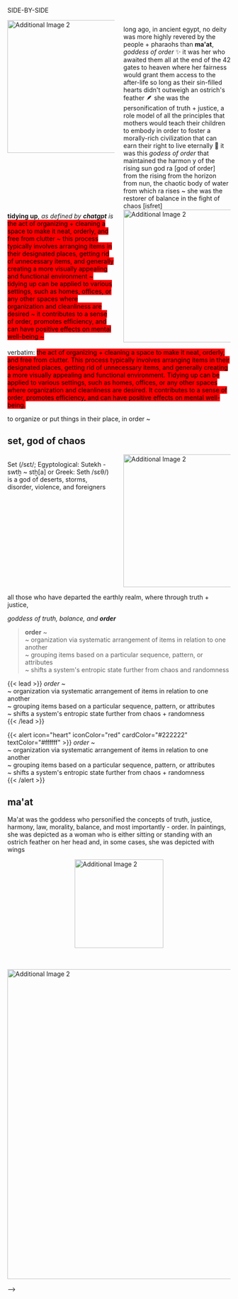 
<!--
so long as their sin-filled hearts didn't outweigh an ostrich's feather 🪶

<!--
<div id="kondo" style="display: flex; justify-content: space-between;">
width="2000px"
style="display: block; margin: auto;"
-->

SIDE-BY-SIDE

<div id="maat" style="display: flex; justify-content: space-between;">

  <div id="left1" style="width: 48%;">
    <img src="maat-icon-right.png" alt="Additional Image 2" width="300" style="display: block; margin: auto;">
  </div>

  <div id="right1" style="width: 48%;">
    <p style="padding: 0; margin: 12px 0 0 0;">long ago, in ancient egypt, no deity was more highly revered by the people + pharaohs than <b>ma'at</b>, <i>goddess of order</i> ✨ it was her who awaited them all at the end of the 42 gates to heaven where her fairness would grant them access to the after-life so long as their sin-filled hearts didn't outweigh an ostrich's feather 🪶 she was the personification of truth + justice, a role model of all the principles that mothers would teach their children to embody in order to foster a morally-rich civilization that can earn their right to live eternally 💫 it was this <i>godess of order</i> that maintained the harmon y of the rising sun god ra [god of order] from the rising from the horizon from nun, the chaotic body of water from which ra rises ~ she was the restorer of balance in the fight of chaos [isfret] </p>

  </div>

</div>

<div id="kondo" style="display: flex; justify-content: space-between;">

  <div id="left2" style="width: 48%;">
    <p style="padding: 0; margin: 6px 0 0 0;"><b>tidying up</b>, <i>as defined by <b>chatgpt</b> is</i> <br>
    <mark style="background-color: red; color: black; padding: 0px; border-radius: 0px;">the act of organizing + cleaning a space to make it neat, orderly, and free from clutter ~ this process typically involves arranging items in their designated places, getting rid of unnecessary items, and generally creating a more visually appealing and functional environment ~ tidying up can be applied to various settings, such as homes, offices, or any other spaces where organization and cleanliness are desired ~ it contributes to a sense of order, promotes efficiency, and can have positive effects on mental well-being ~</mark></p>
  </div>

  <div id="right2" style="width: 48%;">
    <img src="the life-changing magic of tidying up ~ the japanese art of decluttering and organizing.jpg" alt="Additional Image 2" width="300" style="display: block; margin: auto;">
  </div>

</div>



verbatim:
<mark style="background-color: red; color: black; padding: 0px; border-radius: 0px;">the act of organizing + cleaning a space to make it neat, orderly, and free from clutter. This process typically involves arranging items in their designated places, getting rid of unnecessary items, and generally creating a more visually appealing and functional environment. Tidying up can be applied to various settings, such as homes, offices, or any other spaces where organization and cleanliness are desired. It contributes to a sense of order, promotes efficiency, and can have positive effects on mental well-being.</mark></p>
<p>to organize or put things in their place, in order ~</p>

## set, god of chaos

<div id="set" style="display: flex; justify-content: space-between;">

  <div id="left2" style="width: 48%;">
    <p>Set (/sɛt/; Egyptological: Sutekh - swtẖ ~ stẖ[a] or Greek: Seth /sɛθ/) is a god of deserts, storms, disorder, violence, and foreigners </p>
  </div>

  <div id="right2" style="width: 48%;">
    <img src="set-icon-left.png" alt="Additional Image 2" width="300" style="display: block; margin: auto;">
  </div>

</div>


all those who have departed the earthly realm, where through truth + justice,

<i>goddess of truth, balance, and <b>order</b></i>

> **order** ~ <br>
> ~ organization via systematic arrangement of items in relation to one another <br>
~ grouping items based on a particular sequence, pattern, or attributes <br>
~ shifts a system's entropic state further from chaos and randomness <br>

{{< lead >}}
*order* ~ <br>
~ organization via systematic arrangement of items in relation to one another <br>
~ grouping items based on a particular sequence, pattern, or attributes <br>
~ shifts a system's entropic state further from chaos + randomness <br>
{{< /lead >}}

{{< alert icon="heart" iconColor="red" cardColor="#222222" textColor="#ffffff" >}}
*order* ~ <br>
~ organization via systematic arrangement of items in relation to one another <br>
~ grouping items based on a particular sequence, pattern, or attributes <br>
~ shifts a system's entropic state further from chaos + randomness <br>
{{< /alert >}}


## ma'at

Ma'at was the goddess who personified the concepts of truth, justice, harmony, law, morality, balance, and most importantly - order. In paintings, she was depicted as a woman who is either sitting or standing with an ostrich feather on her head and, in some cases, she was depicted with wings

<img src="maat-icon.png" alt="Additional Image 2" width="200" style="display: block; margin: auto;">



<br> <br>
<img src="maat-wings.png" alt="Additional Image 2" width="700" style="display: block; margin: auto;">



-->


<!--
unused assets ~

<img src="maat-icon.png" alt="Additional Image 2" width="300" style="display: block; margin: auto;">

<img src="maat-icon-right.png" alt="Additional Image 2" width="300" style="display: block; margin: auto;">

![](ma'at-2d.png)
-->

<!--
scrapped passages


~ provides a comprehensive overview, attains clarity in understanding, adds efficiency to processes, and increases predictability of outcomes

the arrangement or disposition of people or things in relation to each other according to a particular sequence, pattern, or method.

Organization or System: Order can describe a state of organization or a systematic arrangement, often implying a lack of chaos or randomness.

{{< alert icon="heart" iconColor="red" cardColor="#ff5050" textColor="#ffffff" >}}
order ~ <br>
~ organization via systematic arrangement of items in relation to one another <br>
~ grouping items based on a particular sequence, pattern, or attributes <br>
~ shifts a system's entropic state further from chaos and randomness <br>
{{< /alert >}}

in order to foster a morally-rich civilization that can earn their right to live eternally 💫

- [wiki](https://en.wikipedia.org/wiki/Maat)

affording one the opportunity to reclaim the reigns of their destiny + manifest that which they wish ✨

of the rising sun god ra [god of order] from the rising from the horizon from nun, the chaotic body of water from which ra rises

it cultivates a controlled environment in which peace + focus can flourish, allowing one to build + create 💐

order shifts the entropic state of a system away from chaos + randomness, granting one the opportunity to reclaim the reigns of their destiny so they may manifest their wishes + desires

it cultivates a controlled environment in which peace + focus can flourish, allowing one to give their attention to building + creating 💐

grants one the opportunity to reclaim the reigns of their destiny so they may manifest their wishes + desires ✨

not on distractions but

it was her who awaited them all at the end of the 42 gates of heaven where it was her fairness that would grant them access to the after-life ☥

it was <b><i>maat</i></b> that then perpetuted the the harmoney that maintained the perpetual harmony ~ she was the restorer of balance in the fight of chaos [isfret]

## <span style="color: red;">the power of</span> <span style="color: yellow;">order</span>

**she was the personification of truth + justice, a role model embodying all the principles that mothers would so dearly try instill into their children to foster the rich civilization that was

<span style="color: red;">not</span>

🏭 in an <span style="color: yellow;">ordered</span> system, all individual pieces are fully accounted for where the composition, as a whole, can be viewed from above, revealing the relations connecting all of its components 🧩

🪄 if you have consumed the book, however, then you've likely repeatedly felt a sense of this <i>magic tingle</i> that ripples through your body as you vicariously experience those effects w/out ever // having tidied up tidying up a space 🛋

<span style="color: hotpink;">e</span><span style="color: deeppink;">e</span>

while the amount of materials has always been the same, the stuff we turn that material into has..

anything you bring order to
one truth that remains constant w/ the passing of time is the year is now 2024 where stuff is more plentiful .. as we continue to produce and create and procreate

midas touch

a complex system or organization that operates in a structured or organized manner to achieve specific goals.

{{< lead >}}
<b style="color: red;"><i>machine</i></b> : <i>highly organized + structured entity consisting of interconnected components or parts working together in an organized manner to perform specific functions or achieve predefined objectives.</i>
{{< /lead >}}

revealed by the passing of time

that stretches across the physical realm/plane/dimension and  to the digital one,

a machine consists of three stages:
1. <span style="color: lightgreen;">input</span>
2. <span style="color: yellow;">process</span>
3. <span style="color: red;">output</span>

peace-filled a life can be

it to help you organize your life, it's a machine


as you go about your days, i wish you maat.. savior

reaped

<i style="color: lightpink;">i whole heartedly believe</i> that the more <i style="color: yellow;">order</i> one cultivates in their life, the more <i style="color: yellow;">peace</i> that can exist, the more <i style="color: yellow;">blessings</i> ñ <i style="color: yellow;">opportunities</i> that can be awarded

i'm 3 months shy of my 1  year aniversary w/ anytype 05-14-23 [05-25-23, i'm in]

given this belief in the power of order + how radically it can better one's life,

that it's capable of transforming lives for the better ~

if order, <i>as i believe</i>, is the source of so much <i style="color: yellow;">goodness</i> + <i style="color: yellow;">anytype</i> is the machine where one can input <i style="color: red;">chaos</i>, <i>in any form</i> + out comes <i style="color: yellow;">order</i>,then i'd like to help others harness its immense <i style="color: yellow;">organizing</i> <i style="color: red;">power</i> ~ utilize this tool to organize any/all aspects of their lives so that they may better harness the rich blessings of peace through order

utilize this tool to organize any/all aspects of their lives so that they may better harness the rich blessings of peace through order ✨

~ i've been using it every single day for what seems like no less than 3 hours  ⏳ everyday, for about 4 hours ⌛️</p>

🌱 it cultivates a controlled environment in which peace + focus can be curated, granting one the opportunity to spend their attention not on distractions but on building + creating

as tingles that ripple through your body

{{< alert icon="sun" iconColor="red" cardColor="yellow" textColor="#000000" >}}
*whether you follow along the journey or not, may <b><i style="color: black;">maat/order/peace</i></b> be forever present in your in your life ✨*
{{< /alert >}}

{{< lead >}}
*whether you follow along the journey or not, may <b><i style="color: yellow;">maat/order/peace</i></b> be forever present in your life ✨*
{{< /lead >}}

> *whether you follow along the journey or not, may <b><i style="color: yellow;">maat/order/peace</i></b> be forever present in your life ✨*


<div style="position: relative; width: 50%;">
 <img src="swirling-gold-vortex.gif" alt="Image Description" style="width: 100%;">
 <p style="position: absolute; top: 50%; left: 50%; transform: translate(-50%, -50%); color: ivory; font-size: 16px; font-weight: bold; text-align: center;">
   whether you follow along or not, may <b><i style="color: yellow;">maat/order/peace</i></b> be forever present in your life ✨
 </p>
</div>

<div style="position: relative; width: 50%;">
 <img src="swirling-gold-vortex.gif" alt="Image Description" style="width: 100%;">
 <p style="position: absolute; top: 50%; left: 50%; transform: translate(-50%, -50%); color: ivory; font-size: 16px; font-weight: bold; text-align: center; margin: 0; padding: 0;">
   whether you follow along or not, may <b><i style="color: yellow;">maat/order/peace</i></b> be forever present ✨ in your life ✨
 </p>
</div>

<div style="width: 200px; height: 200px; overflow: hidden; border-radius: 50%;">
 <img src="swirling-gold-vortex.gif" alt="Circular Image" style="width: 100%; height: 100%; object-fit: cover; margin: 0 auto">
 <p style="position: absolute; top: 50%; left: 50%; transform: translate(-50%, -50%); color: ivory; font-size: 16px; font-weight: bold; text-align: center;">
   whether you follow along or not, may <b><i style="color: yellow;">maat/order/peace</i></b> be forever present ✨ in your life ✨
 </p>
</div>

-->
